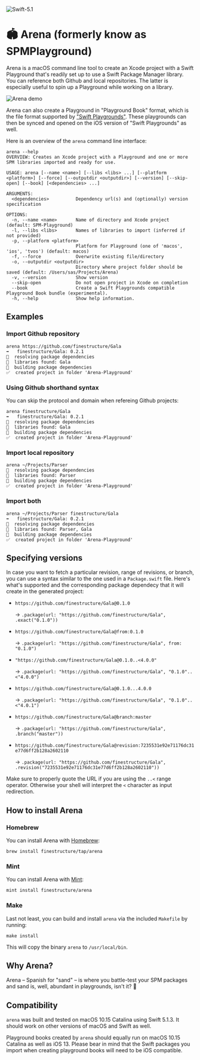 ![Swift-5.1](https://github.com/finestructure/Arena/workflows/Swift/badge.svg)

# 🏟 Arena (formerly know as SPMPlayground)

Arena is a macOS command line tool to create an Xcode project with a Swift Playground that's readily set up to use a Swift Package Manager library. You can reference both Github and local repositories. The latter is especially useful to spin up a Playground while working on a library.

![Arena demo](misc/Arena-demo.gif)

Arena can also create a Playground in "Playground Book" format, which is the file format supported by ["Swift Playgrounds"](https://apps.apple.com/app/swift-playgrounds/id1496833156). These playgrounds can then be synced and opened on the iOS version of "Swift Playgrounds" as well.

Here is an overview of the `arena` command line interface:

```
arena --help
OVERVIEW: Creates an Xcode project with a Playground and one or more SPM libraries imported and ready for use.

USAGE: arena [--name <name>] [--libs <libs> ...] [--platform <platform>] [--force] [--outputdir <outputdir>] [--version] [--skip-open] [--book] [<dependencies> ...]

ARGUMENTS:
  <dependencies>          Dependency url(s) and (optionally) version specification

OPTIONS:
  -n, --name <name>       Name of directory and Xcode project (default: SPM-Playground)
  -l, --libs <libs>       Names of libraries to import (inferred if not provided)
  -p, --platform <platform>
                          Platform for Playground (one of 'macos', 'ios', 'tvos') (default: macos)
  -f, --force             Overwrite existing file/directory
  -o, --outputdir <outputdir>
                          Directory where project folder should be saved (default: /Users/sas/Projects/Arena)
  -v, --version           Show version
  --skip-open             Do not open project in Xcode on completion
  --book                  Create a Swift Playgrounds compatible Playground Book bundle (experimental).
  -h, --help              Show help information.
```

## Examples

### Import Github repository

```
arena https://github.com/finestructure/Gala
➡️   finestructure/Gala: 0.2.1
🔧  resolving package dependencies
📔  libraries found: Gala
🔨  building package dependencies
✅  created project in folder 'Arena-Playground'
```

### Using Github shorthand syntax

You can skip the protocol and domain when refereing Github projects:

```
arena finestructure/Gala
➡️   finestructure/Gala: 0.2.1
🔧  resolving package dependencies
📔  libraries found: Gala
🔨  building package dependencies
✅  created project in folder 'Arena-Playground'
```


### Import local repository

```
arena ~/Projects/Parser
🔧  resolving package dependencies
📔  libraries found: Parser
🔨  building package dependencies
✅  created project in folder 'Arena-Playground'
```

### Import both

```
arena ~/Projects/Parser finestructure/Gala
➡️   finestructure/Gala: 0.2.1
🔧  resolving package dependencies
📔  libraries found: Parser, Gala
🔨  building package dependencies
✅  created project in folder 'Arena-Playground'
```

## Specifying versions

In case you want to fetch a particular revision, range of revisions, or branch, you can use a syntax similar to the one used in a `Package.swift` file. Here's what's supported and the corresponding package dependecy that it will create in the generated project:

- `https://github.com/finestructure/Gala@0.1.0`
  
  → `.package(url: "https://github.com/finestructure/Gala", .exact("0.1.0"))`

- `https://github.com/finestructure/Gala@from:0.1.0`
  
  → `.package(url: "https://github.com/finestructure/Gala", from: "0.1.0")`

- `"https://github.com/finestructure/Gala@0.1.0..<4.0.0"`

  → `.package(url: "https://github.com/finestructure/Gala", "0.1.0"..<"4.0.0")`

- `https://github.com/finestructure/Gala@0.1.0...4.0.0` 

  → `.package(url: "https://github.com/finestructure/Gala", "0.1.0"..<"4.0.1")`

- `https://github.com/finestructure/Gala@branch:master` 

  → `.package(url: "https://github.com/finestructure/Gala", .branch("master"))`

- `https://github.com/finestructure/Gala@revision:7235531e92e71176dc31e77d6ff2b128a2602110` 

  → `.package(url: "https://github.com/finestructure/Gala", .revision("7235531e92e71176dc31e77d6ff2b128a2602110"))`

Make sure to properly quote the URL if you are using the `..<` range operator. Otherwise your shell will interpret the `<` character as input redirection.

## How to install Arena

### Homebrew

You can install Arena with [Homebrew](https://brew.sh):

```
brew install finestructure/tap/arena
```

### Mint

You can install Arena with [Mint](https://github.com/yonaskolb/Mint):

```
mint install finestructure/arena
```

### Make

Last not least, you can build and install `arena` via the included `Makefile` by running:

```
make install
```

This will copy the binary `arena` to `/usr/local/bin`.

## Why Arena?

Arena – Spanish for "sand" – is where you battle-test your SPM packages and sand is, well, abundant in playgrounds, isn't it? 🙂

## Compatibility

`arena` was built and tested on macOS 10.15 Catalina using Swift 5.1.3. It should work on other versions of macOS and Swift as well.

Playground books created by `arena` should equally run on macOS 10.15 Catalina as well as iOS 13. Please bear in mind that the Swift packages you import when creating playground books will need to be iOS compatible.
